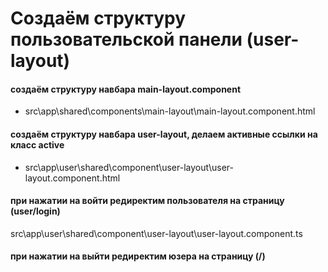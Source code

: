 # Создаём структуру пользовательской панели (user-layout)

#### создаём структуру навбара main-layout.component

- src\app\shared\components\main-layout\main-layout.component.html

#### создаём структуру навбара user-layout, делаем активные ссылки на класс active

- src\app\user\shared\component\user-layout\user-layout.component.html

#### при нажатии на войти редиректим пользователя на страницу (user/login)

src\app\user\shared\component\user-layout\user-layout.component.ts

#### при нажатии на выйти редиректим юзера на страницу (/)

